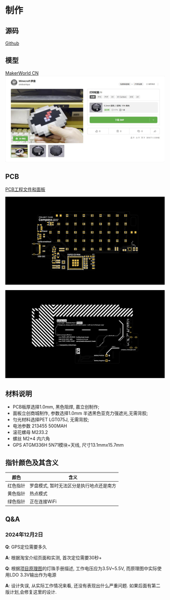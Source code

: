 # 制作

## 源码
[Github](https://github.com/chaosgoo/mcompass)

## 模型
[MakerWorld CN](https://makerworld.com.cn/zh/models/667420#profileId-611642)
![MakerWorld CN](./public/makerworldcn.jpg)

## PCB

[PCB工程文件和面板](https://oshwhub.com/chaosgoo/wcompass)

![Front](./public/FrontPCB.png)


![Bottom](./public/BottomPCB.png)


## 材料说明
* PCB板厚选择1.0mm, 黑色阻焊, 嘉立创制作;
* 面板立创商城制作, 参数选择1.0mm 半透黑色亚克力强遮光,无需背胶;
* 匀光材料选择PET LGT075J, 无需背胶;
* 电池参数 213455 500MAH
* 滚花螺母 M2*3*3.2
* 螺丝 M2*4 内六角
* GPS ATGM336H 5N71模块+天线, 尺寸13.1mmx15.7mm


## 指针颜色及其含义
颜色|含义
-|-
红色指针|罗盘模式, 暂时无法区分是执行地点还是南方
黄色指针|热点模式
绿色指针|正在连接WiFi

## Q&A
### 2024年12月2日

**Q**: GPS定位需要多久

**A**: 根据淘宝介绍页面和实测, 首次定位需要30秒+

**Q**: 根据[项目原理图](https://oshwhub.com/chaosgoo/wcompass)的灯珠手册描述, 工作电压应为3.5V~5.5V, 而原理图中实际使用LDO 3.3V输出作为电源

**A**: 设计失误, 从实际工作情况来看, 还没有表现出什么严重问题. 如果后面有第二版计划,会修复这里的设计.
